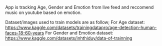 App is tracking Age, Gender and Emotion from live feed and reccomend music on youtube based on emotion.

Dataset/images used to train models are as follow;
For Age dataset: https://www.kaggle.com/datasets/trainingdatapro/age-detection-human-faces-18-60-years
For Gender and Emotion dataset: https://www.kaggle.com/datasets/inhthiduy/data-of-trainning
